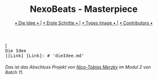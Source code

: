 <header>
<h1>NexoBeats - Masterpiece</h1>
<p><a href="dieIdee.md"> • Die Idee • </a> | <a href="ersteSchritte.md"> • Erste Schritte • </a> | <a href="img/pokemontypeimg.jpg"> • Types Image • </a> | <a href="contributors.md"> • Contributors • </a></p>
</header>

[<kbd> <br> Die Idee </br> <kbd>][Link]
[Link]: # 'dieIdee.md'

###### _Das ist das Abschluss Projekt von <u>Nico-Tobias Merzky</u> im Modul 2 von Batch 11._